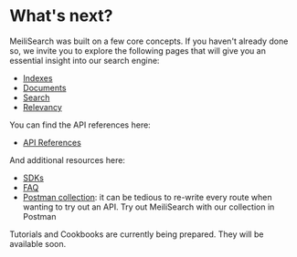 # What's next?

MeiliSearch was built on a few core concepts. If you haven't already done so, we invite you to explore the following pages that will give you an essential insight into our search engine:

- [Indexes](/guides/main_concepts/indexes.md)
- [Documents](/guides/main_concepts/documents.md)
- [Search](/guides/main_concepts/search.md)
- [Relevancy](/guides/main_concepts/search.md)

You can find the API references here:

- [API References](/references/README.md)

And additional resources here:

- [SDKs](/resources/sdks.md)
- [FAQ](/faq/faq.md)
- [Postman collection](/resources/postman_collection.md): it can be tedious to re-write every route when wanting to try out an API. Try out MeiliSearch with our collection in Postman

Tutorials and Cookbooks are currently being prepared. They will be available soon.
